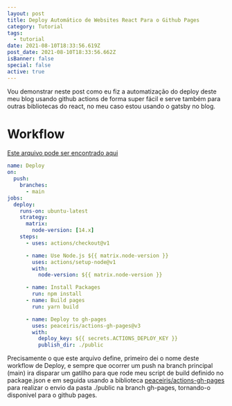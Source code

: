 ```yaml
---
layout: post
title: Deploy Automático de Websites React Para o Github Pages
category: Tutorial
tags:
  - tutorial
date: 2021-08-10T18:33:56.619Z
post_date: 2021-08-10T18:33:56.662Z
isBanner: false
special: false
active: true
---
```

Vou demonstrar neste post como eu fiz a automatização do deploy deste meu blog usando github actions de forma super fácil e serve também para outras bibliotecas do react, no meu caso estou usando o gatsby no blog.

# Workflow

[Este arquivo pode ser encontrado aqui](https://gist.github.com/Jorgen-Jr/8b0d0a5ea008853e7332696b5d67e3dd#file-built-deploy-yml)

```yaml
name: Deploy
on:
  push:
    branches:
      - main
jobs:
  deploy:
    runs-on: ubuntu-latest
    strategy:
      matrix:
        node-version: [14.x]
    steps:
      - uses: actions/checkout@v1

      - name: Use Node.js ${{ matrix.node-version }}
        uses: actions/setup-node@v1
        with:
          node-version: ${{ matrix.node-version }}

      - name: Install Packages
        run: npm install
      - name: Build pages
        run: yarn build

      - name: Deploy to gh-pages
        uses: peaceiris/actions-gh-pages@v3
        with:
          deploy_key: ${{ secrets.ACTIONS_DEPLOY_KEY }}
          publish_dir: ./public
```

Precisamente o que este arquivo define, primeiro dei o nome deste workflow de Deploy, e sempre que ocorrer um push na branch principal (main) ira disparar um gatilho para que rode meu script de build definido no package.json e em seguida usando a biblioteca [peaceiris/actions-gh-pages](https://github.com/peaceiris/actions-gh-pages) para realizar o envio da pasta ./public na branch gh-pages, tornando-o disponivel para o github pages.